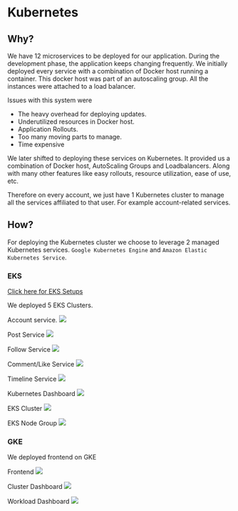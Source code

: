 # Kubernetes

## Why?

We have 12 microservices to be deployed for our application. During the development phase, the application keeps changing frequently. We initially deployed every service with a combination of Docker host running a container. This docker host was part of an autoscaling group. All the instances were attached to a load balancer.

Issues with this system were

- The heavy overhead for deploying updates.
- Underutilized resources in Docker host.
- Application Rollouts.
- Too many moving parts to manage.
- Time expensive

We later shifted to deploying these services on Kubernetes. It provided us a combination of Docker host, AutoScaling Groups and Loadbalancers. Along with many other features like easy rollouts, resource utilization, ease of use, etc.

Therefore on every account, we just have 1 Kubernetes cluster to manage all the services affiliated to that user. For example account-related services.


## How?

For deploying the Kubernetes cluster we choose to leverage 2 managed Kubernetes services. `Google Kubernetes Engine` and `Amazon Elastic Kubernetes Service`.

### EKS


[Click here for EKS Setups](https://github.com/nguyensjsu/fa19-281-kohara-hi-kohara/tree/master/eks)

We deployed 5 EKS Clusters.

Account service.
![](1.png)

Post Service
![](3.png)

Follow Service
![](4.png)

Comment/Like Service
![](11.png)

Timeline Service
![](5.png)

Kubernetes Dashboard
![](6.png)

EKS Cluster
![](7.png)

EKS Node Group
![](8.png)

### GKE

We deployed frontend on GKE

Frontend
![](2.png)

Cluster Dashboard
![](9.png)

Workload Dashboard
![](10.png)